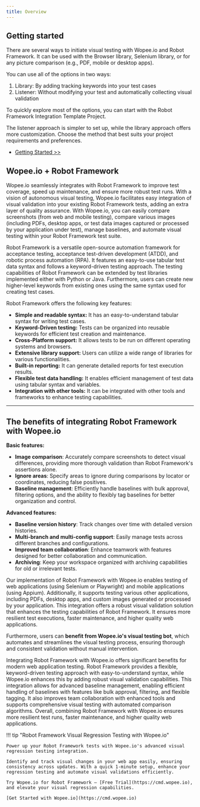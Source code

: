 ```yaml
---
title: Overview
---
```


## Getting started

There are several ways to initiate visual testing with Wopee.io and Robot Framework. It can be used with the Browser library, Selenium library, or for any picture comparison (e.g., PDF, mobile or desktop apps).

You can use all of the options in two ways:

1. Library: By adding tracking keywords into your test cases
2. Listener: Without modifying your test and automatically collecting visual validation

To quickly explore most of the options, you can start with the Robot Framework Integration Template Project.

The listener approach is simpler to set up, while the library approach offers more customization. Choose the method that best suits your project requirements and preferences.

<div class="grid cards" markdown>

- [Getting Started >>](02-manual-setup.md)

</div>

## Wopee.io + Robot Framework

Wopee.io seamlessly integrates with Robot Framework to improve test coverage, speed up maintenance, and ensure more robust test runs. With a vision of autonomous visual testing, Wopee.io facilitates easy integration of visual validation into your existing Robot Framework tests, adding an extra layer of quality assurance. With Wopee.io, you can easily compare screenshots (from web and mobile testing), compare various images (including PDFs, desktop apps, or test data images captured or processed by your application under test), manage baselines, and automate visual testing within your Robot Framework test suite.

Robot Framework is a versatile open-source automation framework for acceptance testing, acceptance test-driven development (ATDD), and robotic process automation (RPA). It features an easy-to-use tabular test data syntax and follows a keyword-driven testing approach. The testing capabilities of Robot Framework can be extended by test libraries implemented either with Python or Java. Furthermore, users can create new higher-level keywords from existing ones using the same syntax used for creating test cases.

Robot Framework offers the following key features:

- **Simple and readable syntax:** It has an easy-to-understand tabular syntax for writing test cases.
- **Keyword-Driven testing:** Tests can be organized into reusable keywords for efficient test creation and maintenance.
- **Cross-Platform support:** It allows tests to be run on different operating systems and browsers.
- **Extensive library support:** Users can utilize a wide range of libraries for various functionalities.
- **Built-in reporting:** It can generate detailed reports for test execution results.
- **Flexible test data handling:** It enables efficient management of test data using tabular syntax and variables.
- **Integration with other tools:** It can be integrated with other tools and frameworks to enhance testing capabilities.

---

## The benefits of integrating Robot Framework with Wopee.io

**Basic features:**

- **Image comparison**: Accurately compare screenshots to detect visual differences, providing more thorough validation than Robot Framework's assertions alone.
- **Ignore areas**: Specify areas to ignore during comparisons by locator or coordinates, reducing false positives.
- **Baseline management**: Efficiently handle baselines with bulk approval, filtering options, and the ability to flexibly tag baselines for better organization and control.

**Advanced features:**

- **Baseline version history**: Track changes over time with detailed version histories.
- **Multi-branch and multi-config support**: Easily manage tests across different branches and configurations.
- **Improved team collaboration**: Enhance teamwork with features designed for better collaboration and communication.
- **Archiving**: Keep your workspace organized with archiving capabilities for old or irrelevant tests.

Our implementation of Robot Framework with Wopee.io enables testing of web applications (using Selenium or Playwright) and mobile applications (using Appium). Additionally, it supports testing various other applications, including PDFs, desktop apps, and custom images generated or processed by your application. This integration offers a robust visual validation solution that enhances the testing capabilities of Robot Framework. It ensures more resilient test executions, faster maintenance, and higher quality web applications.

Furthermore, users can **benefit from Wopee.io's visual testing bot**, which automates and streamlines the visual testing process, ensuring thorough and consistent validation without manual intervention.

Integrating Robot Framework with Wopee.io offers significant benefits for modern web application testing. Robot Framework provides a flexible, keyword-driven testing approach with easy-to-understand syntax, while Wopee.io enhances this by adding robust visual validation capabilities. This integration allows for advanced baseline management, enabling efficient handling of baselines with features like bulk approval, filtering, and flexible tagging. It also improves team collaboration with enhanced tools and supports comprehensive visual testing with automated comparison algorithms. Overall, combining Robot Framework with Wopee.io ensures more resilient test runs, faster maintenance, and higher quality web applications.

!!! tip "Robot Framework Visual Regression Testing with Wopee.io"

    Power up your Robot Framework tests with Wopee.io's advanced visual regression testing integration.

    Identify and track visual changes in your web app easily, ensuring consistency across updates. With a quick 1-minute setup, enhance your regression testing and automate visual validations efficiently.

    Try Wopee.io for Robot Framework – [Free Trial](https://cmd.wopee.io), and elevate your visual regression capabilities.

    [Get Started with Wopee.io](https://cmd.wopee.io)

